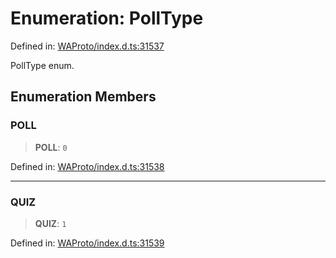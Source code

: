 # Enumeration: PollType

Defined in: [WAProto/index.d.ts:31537](https://github.com/Fokusdotid/bail/blob/8a30cf93a8ac726f06d1ad6578695812a8253e53/WAProto/index.d.ts#L31537)

PollType enum.

## Enumeration Members

### POLL

> **POLL**: `0`

Defined in: [WAProto/index.d.ts:31538](https://github.com/Fokusdotid/bail/blob/8a30cf93a8ac726f06d1ad6578695812a8253e53/WAProto/index.d.ts#L31538)

***

### QUIZ

> **QUIZ**: `1`

Defined in: [WAProto/index.d.ts:31539](https://github.com/Fokusdotid/bail/blob/8a30cf93a8ac726f06d1ad6578695812a8253e53/WAProto/index.d.ts#L31539)
